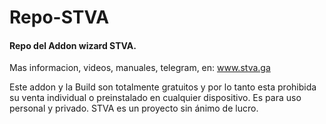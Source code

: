 # Repo-STVA
#### Repo del Addon wizard STVA.
Mas informacion, videos, manuales, telegram, en:
www.stva.ga

Este addon y la Build son totalmente gratuitos y por lo tanto esta prohibida su venta individual o preinstalado en cualquier dispositivo.
Es para uso personal y privado. STVA es un proyecto sin ánimo de lucro.
